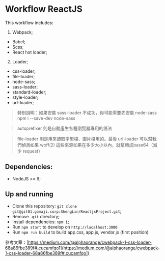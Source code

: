 # Workflow ReactJS

This workflow includes:

1. Webpack;
* Babel;
* Scss;
* React hot loader;

2. Loader;
* css-loader;
* file-loader;
* node-sass;
* sass-loader;
* standard-loader;
* style-loader;
* url-loader;

> 特別說明：如果安裝 sass-loader 不成功，你可能需要先安裝 node-sass
> npm i --save-dev node-sass

> autoprefixer 則是自動產生各種瀏覽器專用的語法

> file-loader 則是用來讀取字型檔、圖片檔用的。最後 url-loader 可以幫我們偵測如果 woff(2) 這些來源如果在多少大小以內，就幫轉成base64（減少 request）

## Dependencies:

- NodeJS >= 6;

## Up and running

- Clone this repository: `git clone git@git01.gomaji.corp:ShengLin/ReactjsProject.git`;
- Remove `.git` directory;
- Install dependencies: `npm i`;
- Run `npm start` to develop on `http://localhost:3000`
- Run `npm run build` to build app.css, app.js, vendor.js (first position)

參考文章：[https://medium.com/@alphaorange/cwebpack-1-css-loader-68a86fbe389f#.cucamfqo1](https://medium.com/@alphaorange/cwebpack-1-css-loader-68a86fbe389f#.cucamfqo1)

